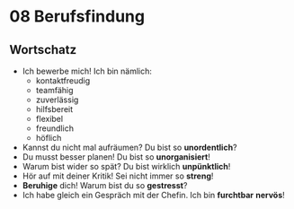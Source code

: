 # 08 Berufsfindung

## Wortschatz

* Ich bewerbe mich! Ich bin nämlich:
  * kontaktfreudig
  * teamfähig
  * zuverlässig
  * hilfsbereit
  * flexibel
  * freundlich
  * höflich
* Kannst du nicht mal aufräumen? Du bist so **unordentlich**?
* Du musst besser planen! Du bist so **unorganisiert**!
* Warum bist wider so spät? Du bist wirklich **unpünktlich**!
* Hör auf mit deiner Kritik! Sei nicht immer so **streng**!
* **Beruhige** dich! Warum bist du so **gestresst**?
* Ich habe gleich ein Gespräch mit der Chefin. Ich bin **furchtbar** **nervös**!
